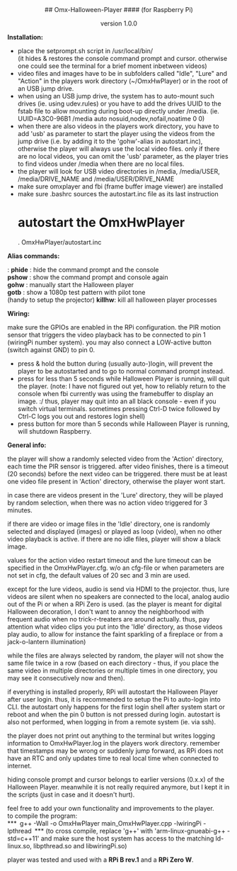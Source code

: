 <center>
## Omx-Halloween-Player
#### (for Raspberry Pi)

version 1.0.0</center>

**Installation:**  

- place the setprompt.sh script in /usr/local/bin/  
  (it hides & restores the console command prompt and cursor. otherwise 
   one could see the terminal for a brief moment inbetween videos)
- video files and images have to be in subfolders called "Idle", "Lure" 
  and "Action" in the players work directory (~/OmxHwPlayer) or in the 
  root of an USB jump drive.
- when using an USB jump drive, the system has to auto-mount such drives
  (ie. using udev.rules) or you have to add the drives UUID to the fstab 
  file to allow mounting during boot-up directly under /media.
  (ie. UUID=A3C0-96B1   /media   auto  nosuid,nodev,nofail,noatime  0 0)
- when there are also videos in the players work directory, you have to 
  add 'usb' as parameter to start the player using the videos from the 
  jump drive (i.e. by adding it to the 'gohw'-alias in autostart.inc), 
  otherwise the player will always use the local video files.
  only if there are no local videos, you can omit the 'usb' parameter, 
  as the player tries to find videos under /media when there are no local 
  files.
- the player will look for USB video directories in /media, /media/USER, 
  /media/DRIVE_NAME and /media/USER/DRIVE_NAME
- make sure omxplayer and fbi (frame buffer image viewer) are installed
- make sure .bashrc sources the autostart.inc file as its last instruction
  # autostart the OmxHwPlayer
  . OmxHwPlayer/autostart.inc


**Alias commands:**  

: **phide** : hide the command prompt and the console  
  **pshow** : show the command prompt and console again  
  **gohw**  : manually start the Halloween player  
  **gotb**  : show a 1080p test pattern with pilot tone  
              (handy to setup the projector)
  **killhw**: kill all halloween player processes


**Wiring:**  

make sure the GPIOs are enabled in the RPi configuration.
the PIR motion sensor that triggers the video playback has to be 
connected to pin 1 (wiringPi number system).
you may also connect a LOW-active button (switch against GND) to pin 0.

- press & hold the button during (usually auto-)login, will prevent the 
  player to be autostarted and to go to normal command prompt instead.
- press for less than 5 seconds while Halloween Player is running, will 
  quit the player. (note: I have not figured out yet, how to reliably 
  return to the console when fbi currently was using the framebuffer 
  to display an image. :/ thus, player may quit into an all black 
  console - even if you switch virtual terminals. sometimes pressing
  Ctrl-D twice followed by Ctrl-C logs you out and restores login shell)
- press button for more than 5 seconds while Halloween Player is 
  running, will shutdown Raspberry.


**General info:**  

the player will show a randomly selected video from the 'Action' directory, 
each time the PIR sensor is triggered. after video finishes, there is a 
timeout (20 seconds) before the next video can be triggered. there must be
at least one video file present in 'Action' directory, otherwise the player
wont start.

in case there are videos present in the 'Lure' directory, they will be 
played by random selection, when there was no action video triggered for 
3 minutes.

if there are video or image files in the 'Idle' directory, one is randomly 
selected and displayed (images) or played as loop (video), when no other 
video playback is active. if there are no idle files, player will show a 
black image.

values for the action video restart timeout and the lure timeout can be 
specified in the OmxHwPlayer.cfg. w/o an cfg-file or when parameters are
not set in cfg, the default values of 20 sec and 3 min are used.

except for the lure videos, audio is send via HDMI to the projector. thus, 
lure videos are silent when no speakers are connected to the local, analog 
audio out of the Pi or when a RPi Zero is used. (as the player is meant for 
digital Halloween decoration, I don't want to annoy the neighborhood with 
frequent audio when no trick-r-treaters are around actually. thus, pay 
attention what video clips you put into the 'Idle' directory, as those 
videos play audio, to allow for instance the faint sparkling of a fireplace 
or from a jack-o-lantern illumination)

while the files are always selected by random, the player will not show the 
same file twice in a row (based on each directory - thus, if you place the 
same video in multiple directories or multiple times in one directory, you 
may see it consecutively now and then).

if everything is installed properly, RPi will autostart the Halloween Player 
after user login. thus, it is recommended to setup the Pi to auto-login into 
CLI. the autostart only happens for the first login shell after system start 
or reboot and when the pin 0 button is not pressed during login. autostart 
is also not performed, when logging in from a remote system (ie. via ssh).

the player does not print out anything to the terminal but writes logging 
information to OmxHwPlayer.log in the players work directory. remember that 
timestamps may be wrong or suddenly jump forward, as RPi does not have an 
RTC and only updates time to real local time when connected to internet.

hiding console prompt and cursor belongs to earlier versions (0.x.x) of
the Halloween Player. meanwhile it is not really required anymore, but I
kept it in the scripts (just in case and it doesn't hurt). 


feel free to add your own functionality and improvements to the player.  
to compile the program:  
***  g++ -Wall -o OmxHwPlayer main_OmxHwPlayer.cpp -lwiringPi -lpthread  ***
(to cross compile, replace 'g++' with 'arm-linux-gnueabi-g++ -std=c++11'
 and make sure the host system has access to the matching ld-linux.so, 
 libpthread.so and libwiringPi.so)

player was tested and used with a **RPi B rev.1** and a **RPi Zero W**.


